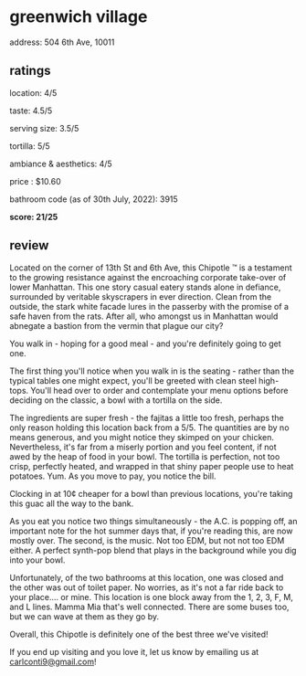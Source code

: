 # greenwich village

address: 504 6th Ave, 10011

## ratings
location: 4/5

taste: 4.5/5

serving size: 3.5/5

tortilla: 5/5

ambiance & aesthetics: 4/5

price : $10.60

bathroom code (as of 30th July, 2022): 3915

**score: 21/25**

## review

Located on the corner of 13th St and 6th Ave, this Chipotle ™ is a testament to the growing resistance against the encroaching corporate take-over of lower Manhattan. This one story casual eatery stands alone in defiance, surrounded by veritable skyscrapers in ever direction. 
Clean from the outside, the stark white facade lures in the passerby with the promise of a safe haven from the rats. After all, who amongst us in Manhattan would abnegate a bastion from the vermin that plague our city? 

You walk in - hoping for a good meal - and you're definitely going to get one.

The first thing you'll notice when you walk in is the seating - rather than the typical tables one might expect, you'll be greeted with clean steel high-tops. You'll head over to order and contemplate your menu options before deciding on the classic, a bowl with a tortilla on the side. 
 
The ingredients are super fresh - the fajitas a little too fresh, perhaps the only reason holding this location back from a 5/5. The quantities are by no means generous, and you might notice they skimped on your chicken. Nevertheless, it's far from a miserly portion and you feel content, if not awed by the heap of food in your bowl. The tortilla is perfection, not too crisp, perfectly heated, and wrapped in that shiny paper people use to heat potatoes. Yum. As you move to pay, you notice the bill.
 
Clocking in at 10¢ cheaper for a bowl than previous locations, you're taking this guac all the way to the bank. 
 
As you eat you notice two things simultaneously - the A.C. is popping off, an important note for the hot summer days that, if you're reading this, are now mostly over. The second, is the music. Not too EDM, but not not too EDM either. A perfect synth-pop blend that plays in the background while you dig into your bowl. 

Unfortunately, of the two bathrooms at this location, one was closed and the other was out of toilet paper. No worries, as it's not a far ride back to your place.... or mine. This location is one block away from the 1, 2, 3, F, M, and L lines. Mamma Mia that's well connected. There are some buses too, but we can wave at them as they go by. 

Overall, this Chipotle is definitely one of the best three we've visited! 

If you end up visiting and you love it, let us know by emailing us at carlconti9@gmail.com! 

